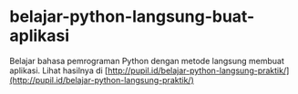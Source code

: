 # belajar-python-langsung-buat-aplikasi
Belajar bahasa pemrograman Python dengan metode langsung membuat aplikasi. Lihat hasilnya di [http://pupil.id/belajar-python-langsung-praktik/](http://pupil.id/belajar-python-langsung-praktik/)
